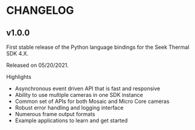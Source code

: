 # CHANGELOG

## v1.0.0

First stable release of the Python language bindings for the Seek Thermal SDK 4.X.

Released on 05/20/2021.

Highlights
* Asynchronous event driven API that is fast and responsive
* Ability to use multiple cameras in one SDK instance
* Common set of APIs for both Mosaic and Micro Core cameras
* Robust error handling and logging interface
* Numerous frame output formats
* Example applications to learn and get started